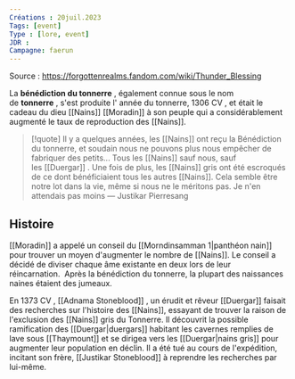 ```yaml
---
Créations : 20juil.2023
Tags: [event]
Type : [lore, event]
JDR : 
Campagne: faerun 
---
```

Source : https://forgottenrealms.fandom.com/wiki/Thunder_Blessing



La **bénédiction du tonnerre** , également connue sous le nom de **tonnerre** , s'est produite l' année du tonnerre, 1306 CV , et était le cadeau du dieu [[Nains]] [[Moradin]] à son peuple qui a considérablement augmenté le taux de reproduction des [[Nains]].

> [!quote] Il y a quelques années, les [[Nains]] ont reçu la Bénédiction du tonnerre, et soudain nous ne pouvons plus nous empêcher de fabriquer des petits... Tous les [[Nains]] sauf nous, sauf les [[Duergar]] . Une fois de plus, les [[Nains]] gris ont été escroqués de ce dont bénéficiaient tous les autres [[Nains]]. Cela semble être notre lot dans la vie, même si nous ne le méritons pas. Je n'en attendais pas moins
> — Justikar Pierresang

## Histoire

[[Moradin]] a appelé un conseil du [[Morndinsamman 1|panthéon nain]] pour trouver un moyen d'augmenter le nombre de [[Nains]]. Le conseil a décidé de diviser chaque âme existante en deux lors de leur réincarnation.  Après la bénédiction du tonnerre, la plupart des naissances naines étaient des jumeaux. 

En 1373 CV , [[Adnama Stoneblood]] , un érudit et rêveur [[Duergar]] faisait des recherches sur l'histoire des [[Nains]], essayant de trouver la raison de l'exclusion des [[Nains]] gris du Tonnerre. Il découvrit la possible ramification des [[Duergar|duergars]] habitant les cavernes remplies de lave sous [[Thaymount]] et se dirigea vers les [[Duergar|nains gris]] pour augmenter leur population en déclin. Il a été tué au cours de l'expédition, incitant son frère, [[Justikar Stoneblood]] à reprendre les recherches par lui-même.